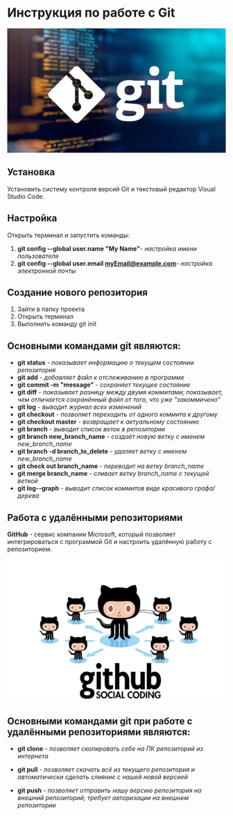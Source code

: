 # **Инструкция по работе с Git**

![Git - это популярнейшая система контроля версий.](git_image.png)

## Установка

Установить систему контроля версий Git и текстовый редактор Visual Studio Code.

## Настройка

Открыть терминал и запустить команды:

1. **git config --global user.name "My Name"**- *настройка имени пользователя*
2. **git config --global user.email myEmail@example.com**- *настройка электронной почты*

## Создание нового репозитория

1. Зайти в папку проекта
2. Открыть терминал
3. Выполнить команду git init

## Основными командами git являются:

* __git status__ - *показывает информацию о текущем состоянии репозитория*
* __git add__ - *добавляет файл к отслеживанию в программе*
* __git commit -m "message"__ - *сохраняет текущее состояние* 
* __git diff__ - *показывает разницу между двумя коммитами; показывает, чем отличается сохранённый файл от того, что уже "закоммичено"*
* __git log__ - *выводит журнал всех изменений*
* __git checkout__ - *позволяет переходить от одного коммита к другому*
* __git checkout master__ - *возвращает к актуальному состоянию*
* __git branch__ - *выводит список веток в репозитории*
* __git branch new_branch_name__ - *создаёт новую ветку с именем new_branch_name*
* __git branch -d branch_to_delete__ - *удаляет ветку с именем new_branch_name*
* __git check out branch_name__ - *переводит на ветку branch_name*
* __git merge branch_name__ - *сливает ветку branch_name с текущей веткой*
* __git log--graph__ - *выводит список коммитов виде красивого графа/дерева*

## Работа с удалёнными репозиториями

__GitHub__ - сервис компании Microsoft, который позволяет интегрироваться с программой Git и настроить удалённую работу с репозиторием.

![GitHub-самый популярный сервис Git.](GitHub_icon.png) 

## Основными командами git при работе с удалёнными репозиториями являются:

* __git clone__ - *позволяет скопировать себе на ПК репозиторий из интернета*

* __git pull__ - *позволяет скачать всё из текущего репозитория и автоматически сделать слияние с нашей новой версией*

* __git push__ - *позволяет отправить нашу версию репозитория на внешний репозиторий; требует авторизации на внешнем репозитории*





